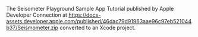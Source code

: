 The Seisometer Playground Sample App Tutorial published by Apple Developer Connection at https://docs-assets.developer.apple.com/published/46dac79d91963aae96c97eb521044b37/Seismometer.zip converted to an Xcode project.
